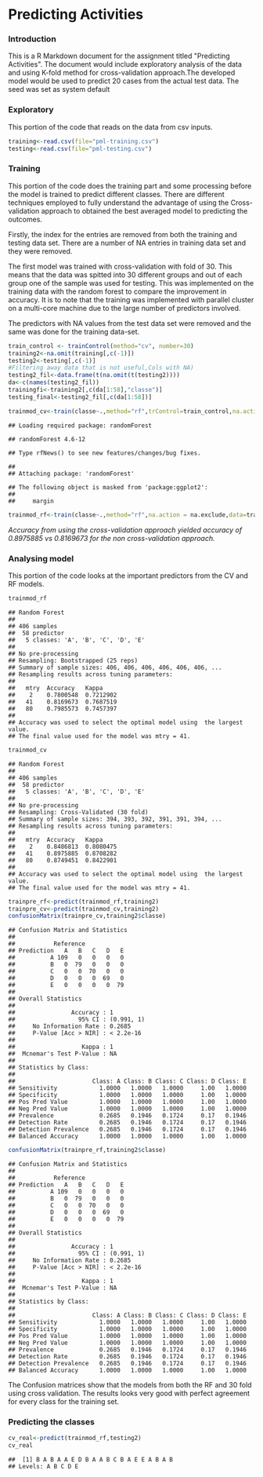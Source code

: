 #  Predicting Activities


### Introduction
This is a R Markdown document for the assignment titled "Predicting Activities". The document would include exploratory analysis of the data and using K-fold method for cross-validation approach.The developed model would be used to predict 20 cases from the actual test data. The seed was set as system default

### Exploratory
This portion of the code that reads on the data from csv inputs. 

```r
training<-read.csv(file="pml-training.csv")
testing<-read.csv(file="pml-testing.csv")
```
### Training

This portion of the code does the training part and some processing before the model is trained to predict different classes. There are different techniques employed to fully understand the advantage of using the Cross-validation approach to obtained the best averaged model to predicting the outcomes.

Firstly, the index for the entries are removed from both the training and testing data set. There are a number of NA entries in training data set and they were removed. 

The first model was trained with cross-validation with fold of 30. This means that the data was spitted into 30 different groups and out of each group one of the sample was used for testing. This was implemented on the training data with the random forest to compare the improvement in accuracy. It is to note that the training was implemented with parallel cluster on a multi-core machine due to the large number of predictors involved.

The predictors with NA values from the test data set were removed and the same was done for the training data-set. 



```r
train_control <- trainControl(method="cv", number=30)
training2<-na.omit(training[,c(-1)])
testing2<-testing[,c(-1)]  
#Filtering away data that is not useful,Cols with NA)
testing2_fil<-data.frame(t(na.omit(t(testing2))))
da<-c(names(testing2_fil))
trainingfi<-training2[,c(da[1:58],"classe")]
testing_final<-testing2_fil[,c(da[1:58])]
```



```r
trainmod_cv<-train(classe~.,method="rf",trControl=train_control,na.action = na.exclude,data=trainingfi)
```

```
## Loading required package: randomForest
```

```
## randomForest 4.6-12
```

```
## Type rfNews() to see new features/changes/bug fixes.
```

```
## 
## Attaching package: 'randomForest'
```

```
## The following object is masked from 'package:ggplot2':
## 
##     margin
```


```r
trainmod_rf<-train(classe~.,method="rf",na.action = na.exclude,data=trainingfi)
```

*Accuracy from using the cross-validation approach yielded accuracy of 0.8975885 vs 0.8169673 for the non cross-validation approach.*

### Analysing model
This portion of the code looks at the important predictors from the CV and RF models.

```r
trainmod_rf
```

```
## Random Forest 
## 
## 406 samples
##  58 predictor
##   5 classes: 'A', 'B', 'C', 'D', 'E' 
## 
## No pre-processing
## Resampling: Bootstrapped (25 reps) 
## Summary of sample sizes: 406, 406, 406, 406, 406, 406, ... 
## Resampling results across tuning parameters:
## 
##   mtry  Accuracy   Kappa    
##    2    0.7800548  0.7212902
##   41    0.8169673  0.7687519
##   80    0.7985573  0.7457397
## 
## Accuracy was used to select the optimal model using  the largest value.
## The final value used for the model was mtry = 41.
```

```r
trainmod_cv
```

```
## Random Forest 
## 
## 406 samples
##  58 predictor
##   5 classes: 'A', 'B', 'C', 'D', 'E' 
## 
## No pre-processing
## Resampling: Cross-Validated (30 fold) 
## Summary of sample sizes: 394, 393, 392, 391, 391, 394, ... 
## Resampling results across tuning parameters:
## 
##   mtry  Accuracy   Kappa    
##    2    0.8486813  0.8080475
##   41    0.8975885  0.8708282
##   80    0.8749451  0.8422901
## 
## Accuracy was used to select the optimal model using  the largest value.
## The final value used for the model was mtry = 41.
```

```r
trainpre_rf<-predict(trainmod_rf,training2)
trainpre_cv<-predict(trainmod_cv,training2)
confusionMatrix(trainpre_cv,training2$classe)
```

```
## Confusion Matrix and Statistics
## 
##           Reference
## Prediction   A   B   C   D   E
##          A 109   0   0   0   0
##          B   0  79   0   0   0
##          C   0   0  70   0   0
##          D   0   0   0  69   0
##          E   0   0   0   0  79
## 
## Overall Statistics
##                                     
##                Accuracy : 1         
##                  95% CI : (0.991, 1)
##     No Information Rate : 0.2685    
##     P-Value [Acc > NIR] : < 2.2e-16 
##                                     
##                   Kappa : 1         
##  Mcnemar's Test P-Value : NA        
## 
## Statistics by Class:
## 
##                      Class: A Class: B Class: C Class: D Class: E
## Sensitivity            1.0000   1.0000   1.0000     1.00   1.0000
## Specificity            1.0000   1.0000   1.0000     1.00   1.0000
## Pos Pred Value         1.0000   1.0000   1.0000     1.00   1.0000
## Neg Pred Value         1.0000   1.0000   1.0000     1.00   1.0000
## Prevalence             0.2685   0.1946   0.1724     0.17   0.1946
## Detection Rate         0.2685   0.1946   0.1724     0.17   0.1946
## Detection Prevalence   0.2685   0.1946   0.1724     0.17   0.1946
## Balanced Accuracy      1.0000   1.0000   1.0000     1.00   1.0000
```

```r
confusionMatrix(trainpre_rf,training2$classe)
```

```
## Confusion Matrix and Statistics
## 
##           Reference
## Prediction   A   B   C   D   E
##          A 109   0   0   0   0
##          B   0  79   0   0   0
##          C   0   0  70   0   0
##          D   0   0   0  69   0
##          E   0   0   0   0  79
## 
## Overall Statistics
##                                     
##                Accuracy : 1         
##                  95% CI : (0.991, 1)
##     No Information Rate : 0.2685    
##     P-Value [Acc > NIR] : < 2.2e-16 
##                                     
##                   Kappa : 1         
##  Mcnemar's Test P-Value : NA        
## 
## Statistics by Class:
## 
##                      Class: A Class: B Class: C Class: D Class: E
## Sensitivity            1.0000   1.0000   1.0000     1.00   1.0000
## Specificity            1.0000   1.0000   1.0000     1.00   1.0000
## Pos Pred Value         1.0000   1.0000   1.0000     1.00   1.0000
## Neg Pred Value         1.0000   1.0000   1.0000     1.00   1.0000
## Prevalence             0.2685   0.1946   0.1724     0.17   0.1946
## Detection Rate         0.2685   0.1946   0.1724     0.17   0.1946
## Detection Prevalence   0.2685   0.1946   0.1724     0.17   0.1946
## Balanced Accuracy      1.0000   1.0000   1.0000     1.00   1.0000
```
The Confusion matrices show that the models from both the RF and 30 fold using cross validation. The results looks very good with perfect agreement for every class for the training set. 

### Predicting the classes

```r
cv_real<-predict(trainmod_rf,testing2)
cv_real
```

```
##  [1] B A B A A E D B A A B C B A E E A B A B
## Levels: A B C D E
```

